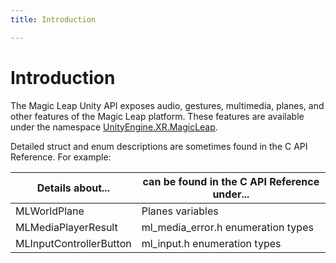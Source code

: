 ```yaml
---
title: Introduction

---
```


# Introduction





The Magic Leap Unity API exposes audio, gestures, multimedia, planes, and other features of the Magic Leap platform. These features are available under the namespace [UnityEngine.XR.MagicLeap](/unity-api/api/UnityEngine.XR.MagicLeap/UnityEngine.XR.MagicLeap.md).

Detailed struct and enum descriptions are sometimes found in the C API Reference. For example:


| Details about...  | can be found in the C API Reference under...   |
|  -------- | -------- |
|  MLWorldPlane  |  Planes  variables  |
|  MLMediaPlayerResult  |  ml&#95;media&#95;error.h  enumeration types  |
|  MLInputControllerButton  |  ml&#95;input.h  enumeration types  |



